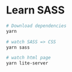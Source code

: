 # Learn SASS

```bash
# Download dependencies
yarn

# watch SASS => CSS
yarn sass

# watch html page
yarn lite-server
```
